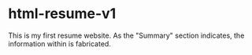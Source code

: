 # html-resume-v1
This is my first resume website. As the "Summary" section indicates, the information within is fabricated.
